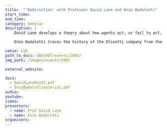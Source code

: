 ```yaml
---
title:  "'Redirection' with Professor David Lane and Enzo Badalotti"
start_time: 
end_time: 
category: Seminar
description: |
    David Lane develops a theory about how agents act, or fail to act, during a process of innovation. He introduces the key concepts of 'ontological commitment' and 'ontological uncertainty' and he asks what we mean by 'uncertainty' and how we might classify the different kinds. He also examines the role of 'stories' in the decision making process.

    Enzo Badalotti traces the history of the Olivetti company from the multinational organisation of the 1980's and the subsequent separation into companies serving different market areas. He describes how the 'Office Products' division coped with radical change resulting in a new kind of management with different interaction patterns and information pathways. 

venue: LSE
path_to_docs: $BUCKET/events/2003/
img_path: /images/events/2003

external_website: 

docs: 
  - DavidLaneMay03.pdf
  - EnzoBadalottimaterial.pdf
audio: 
youtube: 
vimeo: 
presenters: 
  - name: Prof David Lane
  - name: Enzo Badalotti
organisers: 
---
```

